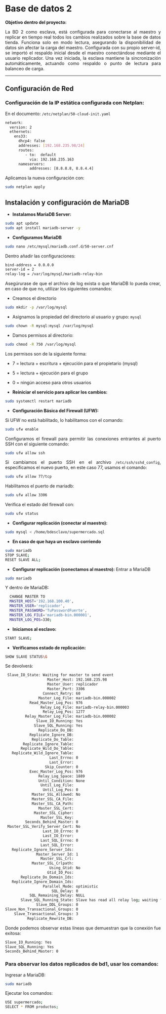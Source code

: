 # **Base de datos 2**
<div align="justify">

**Objetivo dentro del proyecto:** 

La BD 2 como esclava, está configurada para conectarse al maestro y replicar en tiempo real todos los cambios realizados sobre la base de datos tienda. Funciona solo en modo lectura, asegurando la disponibilidad de datos sin afectar la carga del maestro. Configurada con su propio server-id, se importó el respaldo inicial desde el maestro conectándose mediante el usuario replicador. Una vez iniciada, la esclava mantiene la sincronización automáticamente, actuando como respaldo o punto de lectura para balanceo de carga.

---

## Configuración de Red

### Configuración de la IP estática configurada con Netplan:

En el documento: `/etc/netplan/50-cloud-init.yaml`

```bash
network:
  version: 2
  ethernets:
    ens33:
      dhcp4: false
      addresses: [192.168.235.98/24]
      routes:
         - to:  default
           via: 192.168.235.163
      nameservers:
           addresses: [8.8.8.8, 8.8.4.4]
```

Aplicamos la nueva configuración con: 

```bash
sudo netplan apply
```

## **Instalación y configuración de MariaDB**
* **Instalamos MariaDB Server:**
```bash
sudo apt update
sudo apt install mariadb-server -y
   ```
* **Configuramos MariaDB**
```bash
sudo nano /etc/mysql/mariadb.conf.d/50-server.cnf
   ```
Dentro añadir las configuraciones:
```bash
bind-address = 0.0.0.0
server-id = 2
relay-log = /var/log/mysql/mariadb-relay-bin
```
Asegúrurase de que el archivo de log exista o que MariaDB lo pueda crear, en caso de que no, utilizar los siguientes comandos:
* Creamos el directorio
```bash
sudo mkdir -p /var/log/mysql
 ```
* Asignamos la propiedad del directorio al usuario y grupo: `mysql`
```bash
sudo chown -R mysql:mysql /var/log/mysql
 ```
* Damos permisos al directorio:
```bash
sudo chmod -R 750 /var/log/mysql
 ```
Los permisos son de la siguiente forma:
  * 7 = lectura + escritura + ejecución para el propietario (mysql)
  * 5 = lectura + ejecución para el grupo
  * 0 = ningún acceso para otros usuarios

* **Reiniciar el servicio para aplicar los cambios:**
```bash
sudo systemctl restart mariadb
   ```

* **Configuración Básica del Firewall (UFW):**

Si UFW no está habilitado, lo habilitamos con el comando:
   ```bash
   sudo ufw enable
   ```

  Configuramos el firewall para permitir las conexiones entrantes al puerto SSH con el            siguiente comando: 

  ```bash
  sudo ufw allow ssh
  ```

  Si cambiamos el puerto SSH en el archivo `/etc/ssh/sshd_config`, especificamos el nuevo puerto, en este caso 77, usamos el comando:

  ```bash
  sudo ufw allow 77/tcp
  ```

   Habilitamos el puerto de mariadb:
   ```bash
   sudo ufw allow 3306
   ```
   Verifica el estado del firewall con:
   ```bash
   sudo ufw status
   ```

* **Configurar replicación (conectar al maestro):**
```bash
sudo mysql < /home/bdesclavo/supermercado.sql
   ```
* **En caso de que haya un esclavo corriendo**
```bash
sudo mariadb
STOP SLAVE;
RESET SLAVE ALL;
```

* **Configurar replicación (conectamos al maestro):**
Entrar a MariaDB
```bash
sudo mariadb
   ```

Y dentro de MariaDB:
```bash
  CHANGE MASTER TO
  MASTER_HOST='192.168.100.40',
  MASTER_USER='replicador',
  MASTER_PASSWORD='TuPasswordFuerte',
  MASTER_LOG_FILE='mariadb-bin.000001',
  MASTER_LOG_POS=330;
   ```
* **Iniciamos al esclavo:**
```bash
START SLAVE;
   ```

* **Verificamos estado de replicación:**
```bash
SHOW SLAVE STATUS\G
   ```
Se devolverá:
```bash
 Slave_IO_State: Waiting for master to send event
                   Master_Host: 192.168.235.98
                   Master_User: replicador
                   Master_Port: 3306
                 Connect_Retry: 60
               Master_Log_File: mariadb-bin.000002
           Read_Master_Log_Pos: 976
                Relay_Log_File: mariadb-relay-bin.000003
                 Relay_Log_Pos: 1277
         Relay_Master_Log_File: mariadb-bin.000002
              Slave_IO_Running: Yes
             Slave_SQL_Running: Yes
               Replicate_Do_DB:
           Replicate_Ignore_DB:
            Replicate_Do_Table:
        Replicate_Ignore_Table:
       Replicate_Wild_Do_Table:
   Replicate_Wild_Ignore_Table:
                    Last_Errno: 0
                    Last_Error:
                  Skip_Counter: 0
           Exec_Master_Log_Pos: 976
               Relay_Log_Space: 1889
               Until_Condition: None
                Until_Log_File:
                 Until_Log_Pos: 0
            Master_SSL_Allowed: No
            Master_SSL_CA_File:
            Master_SSL_CA_Path:
               Master_SSL_Cert:
             Master_SSL_Cipher:
                Master_SSL_Key:
         Seconds_Behind_Master: 0
 Master_SSL_Verify_Server_Cert: No
                 Last_IO_Errno: 0
                 Last_IO_Error:
                Last_SQL_Errno: 0
                Last_SQL_Error:
   Replicate_Ignore_Server_Ids:
              Master_Server_Id: 1
                Master_SSL_Crl:
            Master_SSL_Crlpath:
                    Using_Gtid: No
                   Gtid_IO_Pos:
       Replicate_Do_Domain_Ids:
   Replicate_Ignore_Domain_Ids:
                 Parallel_Mode: optimistic
                     SQL_Delay: 0
           SQL_Remaining_Delay: NULL
       Slave_SQL_Running_State: Slave has read all relay log; waiting for more updates
              Slave_DDL_Groups: 0
Slave_Non_Transactional_Groups: 0
    Slave_Transactional_Groups: 3
          Replicate_Rewrite_DB:
   ```
Donde podemos observar estas líneas que demuestran que la conexión fue exitosa:
```bash
Slave_IO_Running: Yes
Slave_SQL_Running: Yes
Seconds_Behind_Master: 0
   ```
### **Para observar los datos replicados de bd1, usar los comandos:**
Ingresar a MariaDB:
```bash
sudo mariadb
   ```
Ejecutar los comandos:
```bash
USE supermercado;
SELECT * FROM productos;
   ```
</div>
